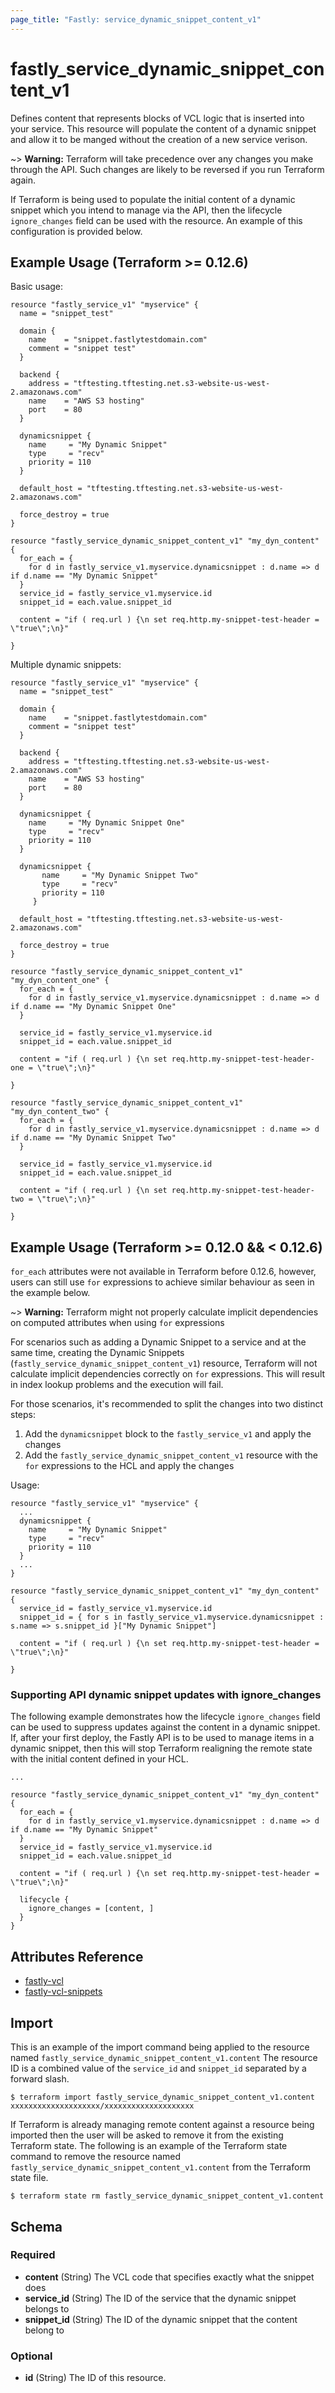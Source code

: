 ```yaml
---
page_title: "Fastly: service_dynamic_snippet_content_v1"
---
```


# fastly_service_dynamic_snippet_content_v1

Defines content that represents blocks of VCL logic that is inserted into your service.  This resource will populate the content of a dynamic snippet and allow it to be manged without the creation of a new service verison. 
 
~> **Warning:** Terraform will take precedence over any changes you make through the API. Such changes are likely to be reversed if you run Terraform again.  

If Terraform is being used to populate the initial content of a dynamic snippet which you intend to manage via the API, then the lifecycle `ignore_changes` field can be used with the resource.  An example of this configuration is provided below.


## Example Usage (Terraform >= 0.12.6)

Basic usage:

```hcl 
resource "fastly_service_v1" "myservice" {
  name = "snippet_test"

  domain {
    name    = "snippet.fastlytestdomain.com"
    comment = "snippet test"
  }

  backend {
    address = "tftesting.tftesting.net.s3-website-us-west-2.amazonaws.com"
    name    = "AWS S3 hosting"
    port    = 80
  }

  dynamicsnippet {
    name     = "My Dynamic Snippet"
    type     = "recv"
    priority = 110
  }

  default_host = "tftesting.tftesting.net.s3-website-us-west-2.amazonaws.com"

  force_destroy = true
}

resource "fastly_service_dynamic_snippet_content_v1" "my_dyn_content" {
  for_each = {
    for d in fastly_service_v1.myservice.dynamicsnippet : d.name => d if d.name == "My Dynamic Snippet"
  }
  service_id = fastly_service_v1.myservice.id
  snippet_id = each.value.snippet_id

  content = "if ( req.url ) {\n set req.http.my-snippet-test-header = \"true\";\n}"

}
```

Multiple dynamic snippets:

```hcl
resource "fastly_service_v1" "myservice" {
  name = "snippet_test"

  domain {
    name    = "snippet.fastlytestdomain.com"
    comment = "snippet test"
  }

  backend {
    address = "tftesting.tftesting.net.s3-website-us-west-2.amazonaws.com"
    name    = "AWS S3 hosting"
    port    = 80
  }

  dynamicsnippet {
    name     = "My Dynamic Snippet One"
    type     = "recv"
    priority = 110
  }

  dynamicsnippet {
       name     = "My Dynamic Snippet Two"
       type     = "recv"
       priority = 110
     }

  default_host = "tftesting.tftesting.net.s3-website-us-west-2.amazonaws.com"

  force_destroy = true
}

resource "fastly_service_dynamic_snippet_content_v1" "my_dyn_content_one" {
  for_each = {
    for d in fastly_service_v1.myservice.dynamicsnippet : d.name => d if d.name == "My Dynamic Snippet One"
  }

  service_id = fastly_service_v1.myservice.id
  snippet_id = each.value.snippet_id

  content = "if ( req.url ) {\n set req.http.my-snippet-test-header-one = \"true\";\n}"

}

resource "fastly_service_dynamic_snippet_content_v1" "my_dyn_content_two" {
  for_each = {
    for d in fastly_service_v1.myservice.dynamicsnippet : d.name => d if d.name == "My Dynamic Snippet Two"
  }

  service_id = fastly_service_v1.myservice.id
  snippet_id = each.value.snippet_id

  content = "if ( req.url ) {\n set req.http.my-snippet-test-header-two = \"true\";\n}"

}
```

## Example Usage (Terraform >= 0.12.0 && &lt; 0.12.6)

`for_each` attributes were not available in Terraform before 0.12.6, however, users can still use `for` expressions to achieve
similar behaviour as seen in the example below.

~> **Warning:** Terraform might not properly calculate implicit dependencies on computed attributes when using `for` expressions

For scenarios such as adding a Dynamic Snippet to a service and at the same time, creating the Dynamic Snippets (`fastly_service_dynamic_snippet_content_v1`)
resource, Terraform will not calculate implicit dependencies correctly on `for` expressions. This will result in index lookup
problems and the execution will fail.

For those scenarios, it's recommended to split the changes into two distinct steps:

1. Add the `dynamicsnippet` block to the `fastly_service_v1` and apply the changes
2. Add the `fastly_service_dynamic_snippet_content_v1` resource with the `for` expressions to the HCL and apply the changes

Usage:

```hcl
resource "fastly_service_v1" "myservice" {
  ...
  dynamicsnippet {
    name     = "My Dynamic Snippet"
    type     = "recv"
    priority = 110
  }
  ...
}

resource "fastly_service_dynamic_snippet_content_v1" "my_dyn_content" {
  service_id = fastly_service_v1.myservice.id
  snippet_id = { for s in fastly_service_v1.myservice.dynamicsnippet : s.name => s.snippet_id }["My Dynamic Snippet"]

  content = "if ( req.url ) {\n set req.http.my-snippet-test-header = \"true\";\n}"

}
```

### Supporting API dynamic snippet updates with ignore_changes

The following example demonstrates how the lifecycle `ignore_changes` field can be used to suppress updates against the 
content in a dynamic snippet.  If, after your first deploy, the Fastly API is to be used to manage items in a dynamic snippet, then this will stop Terraform realigning the remote state with the initial content defined in your HCL.

```hcl
...

resource "fastly_service_dynamic_snippet_content_v1" "my_dyn_content" {
  for_each = {
    for d in fastly_service_v1.myservice.dynamicsnippet : d.name => d if d.name == "My Dynamic Snippet"
  }
  service_id = fastly_service_v1.myservice.id
  snippet_id = each.value.snippet_id

  content = "if ( req.url ) {\n set req.http.my-snippet-test-header = \"true\";\n}"

  lifecycle {
    ignore_changes = [content, ]
  }
}
```

## Attributes Reference

* [fastly-vcl](https://developer.fastly.com/reference/api/vcl-services/vcl/)
* [fastly-vcl-snippets](https://developer.fastly.com/reference/api/vcl-services/snippet/)

## Import

This is an example of the import command being applied to the resource named `fastly_service_dynamic_snippet_content_v1.content`
The resource ID is a combined value of the `service_id` and `snippet_id` separated by a forward slash.

```
$ terraform import fastly_service_dynamic_snippet_content_v1.content xxxxxxxxxxxxxxxxxxxx/xxxxxxxxxxxxxxxxxxxx
```

If Terraform is already managing remote content against a resource being imported then the user will be asked to remove it from the existing Terraform state.
The following is an example of the Terraform state command to remove the resource named `fastly_service_dynamic_snippet_content_v1.content` from the Terraform state file.

```
$ terraform state rm fastly_service_dynamic_snippet_content_v1.content
```
<!-- schema generated by tfplugindocs -->
## Schema

### Required

- **content** (String) The VCL code that specifies exactly what the snippet does
- **service_id** (String) The ID of the service that the dynamic snippet belongs to
- **snippet_id** (String) The ID of the dynamic snippet that the content belong to

### Optional

- **id** (String) The ID of this resource.
